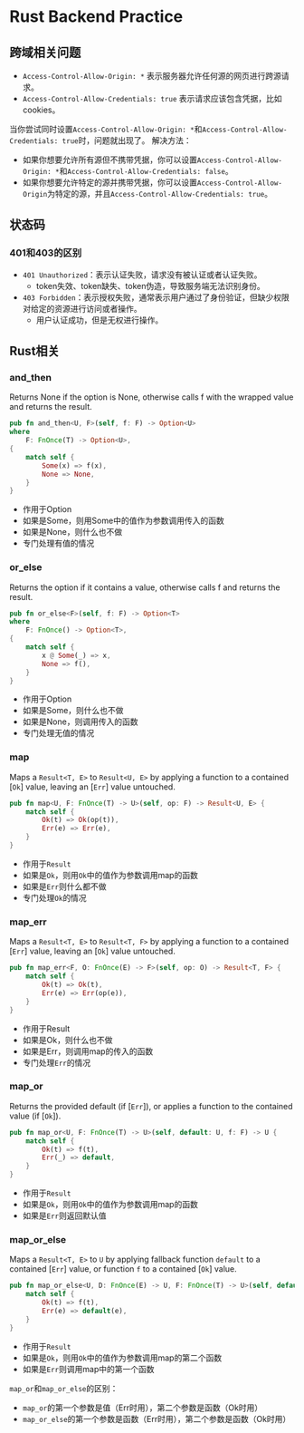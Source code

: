 # Rust Backend Practice

## 跨域相关问题
* `Access-Control-Allow-Origin: *` 表示服务器允许任何源的网页进行跨源请求。
* `Access-Control-Allow-Credentials: true` 表示请求应该包含凭据，比如cookies。

当你尝试同时设置`Access-Control-Allow-Origin: *`和`Access-Control-Allow-Credentials: true`时，问题就出现了。 解决方法：
* 如果你想要允许所有源但不携带凭据，你可以设置`Access-Control-Allow-Origin: *`和`Access-Control-Allow-Credentials: false`。
* 如果你想要允许特定的源并携带凭据，你可以设置`Access-Control-Allow-Origin`为特定的源，并且`Access-Control-Allow-Credentials: true`。


## 状态码
### 401和403的区别
* `401 Unauthorized`：表示认证失败，请求没有被认证或者认证失败。
  * token失效、token缺失、token伪造，导致服务端无法识别身份。
* `403 Forbidden`：表示授权失败，通常表示用户通过了身份验证，但缺少权限对给定的资源进行访问或者操作。
  * 用户认证成功，但是无权进行操作。


## Rust相关
### and_then
Returns None if the option is None, otherwise calls f with the wrapped value and returns the result.
```rust
pub fn and_then<U, F>(self, f: F) -> Option<U>
where
    F: FnOnce(T) -> Option<U>,
{
    match self {
        Some(x) => f(x),
        None => None,
    }
}
```
* 作用于Option
* 如果是Some，则用Some中的值作为参数调用传入的函数
* 如果是None，则什么也不做
* 专门处理有值的情况


### or_else
Returns the option if it contains a value, otherwise calls f and returns the result.
```rust
pub fn or_else<F>(self, f: F) -> Option<T>
where
    F: FnOnce() -> Option<T>,
{
    match self {
        x @ Some(_) => x,
        None => f(),
    }
}
```
* 作用于Option
* 如果是Some，则什么也不做
* 如果是None，则调用传入的函数
* 专门处理无值的情况


### map
Maps a `Result<T, E>` to `Result<U, E>` by applying a function to a contained [`Ok`] value, leaving an [`Err`] value untouched.
```rust
pub fn map<U, F: FnOnce(T) -> U>(self, op: F) -> Result<U, E> {
    match self {
        Ok(t) => Ok(op(t)),
        Err(e) => Err(e),
    }
}
```
* 作用于`Result`
* 如果是`Ok`，则用`Ok`中的值作为参数调用map的函数
* 如果是`Err`则什么都不做
* 专门处理`Ok`的情况


### map_err
Maps a `Result<T, E>` to `Result<T, F>` by applying a function to a contained [`Err`] value, leaving an [`Ok`] value untouched.
```rust
pub fn map_err<F, O: FnOnce(E) -> F>(self, op: O) -> Result<T, F> {
    match self {
        Ok(t) => Ok(t),
        Err(e) => Err(op(e)),
    }
}
```
* 作用于Result
* 如果是Ok，则什么也不做
* 如果是Err，则调用map的传入的函数
* 专门处理`Err`的情况


### map_or
Returns the provided default (if [`Err`]), or applies a function to the contained value (if [`Ok`]).
```rust
pub fn map_or<U, F: FnOnce(T) -> U>(self, default: U, f: F) -> U {
    match self {
        Ok(t) => f(t),
        Err(_) => default,
    }
}
```
* 作用于`Result`
* 如果是`Ok`，则用`Ok`中的值作为参数调用map的函数
* 如果是`Err`则返回默认值


### map_or_else
Maps a `Result<T, E>` to `U` by applying fallback function `default` to a contained [`Err`] value, or function `f` to a contained [`Ok`] value.
```rust
pub fn map_or_else<U, D: FnOnce(E) -> U, F: FnOnce(T) -> U>(self, default: D, f: F) -> U {
    match self {
        Ok(t) => f(t),
        Err(e) => default(e),
    }
}
```
* 作用于`Result`
* 如果是`Ok`，则用`Ok`中的值作为参数调用map的第二个函数
* 如果是`Err`则调用map中的第一个函数

`map_or`和`map_or_else`的区别：
* `map_or`的第一个参数是值（Err时用），第二个参数是函数（Ok时用）
* `map_or_else`的第一个参数是函数（Err时用），第二个参数是函数（Ok时用）



